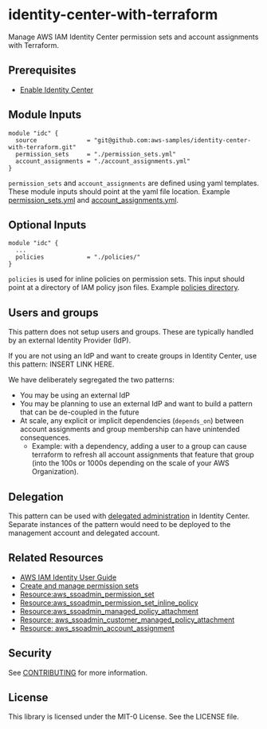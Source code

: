 # identity-center-with-terraform

Manage AWS IAM Identity Center permission sets and account assignments with Terraform.

## Prerequisites

- [Enable Identity Center](https://docs.aws.amazon.com/singlesignon/latest/userguide/get-set-up-for-idc.html)

## Module Inputs
```hcl
module "idc" {
  source              = "git@github.com:aws-samples/identity-center-with-terraform.git"
  permission_sets     = "./permission_sets.yml"
  account_assignments = "./account_assignments.yml"
}
```
`permission_sets` and `account_assignments` are defined using yaml templates. These module inputs should point at the yaml file location. Example [permission_sets.yml](./examples/permission_sets.yml) and [account_assignments.yml](./examples/account_assignments.yml).

## Optional Inputs
```hcl
module "idc" {
  ... 
  policies            = "./policies/"
}
```

`policies` is used for inline policies on permission sets. This input should point at a directory of IAM policy json files. Example [policies directory](./examples/policies/). 

## Users and groups

This pattern does not setup users and groups. These are typically handled by an external Identity Provider (IdP). 

If you are not using an IdP and want to create groups in Identity Center, use this pattern: INSERT LINK HERE.

We have deliberately segregated the two patterns:
- You may be using an external IdP
- You may be planning to use an external IdP and want to build a pattern that can be de-coupled in the future
- At scale, any explicit or implicit dependencies (`depends_on`) between account assignments and group membership can have unintended consequences.
  - Example: with a dependency, adding a user to a group can cause terraform to refresh all account assignments that feature that group (into the 100s or 1000s depending on the scale of your AWS Organization).

## Delegation

This pattern can be used with [delegated administration](https://docs.aws.amazon.com/singlesignon/latest/userguide/delegated-admin.html) in Identity Center. Separate instances of the pattern would need to be deployed to the management account and delegated account. 

## Related Resources 

- [AWS IAM Identity User Guide](https://docs.aws.amazon.com/singlesignon/latest/userguide/what-is.html)
- [Create and manage permission sets](https://docs.aws.amazon.com/singlesignon/latest/userguide/permissionsets.html)
- [Resource:aws_ssoadmin_permission_set](https://registry.terraform.io/providers/hashicorp/aws/latest/docs/resources/ssoadmin_permission_set)
- [Resource:aws_ssoadmin_permission_set_inline_policy](https://registry.terraform.io/providers/hashicorp/aws/latest/docs/resources/ssoadmin_permission_set_inline_policy)
- [Resource:aws_ssoadmin_managed_policy_attachment](https://registry.terraform.io/providers/hashicorp/aws/latest/docs/resources/ssoadmin_managed_policy_attachment)
- [Resource: aws_ssoadmin_customer_managed_policy_attachment](https://apg-library.amazonaws.com/content-viewer/author/55d67529-de69-4d69-8b82-6efe4f2e7eb4)
- [Resource: aws_ssoadmin_account_assignment](https://registry.terraform.io/providers/hashicorp/aws/latest/docs/resources/ssoadmin_account_assignment)

## Security
See [CONTRIBUTING](./CONTRIBUTING.md) for more information.

## License
This library is licensed under the MIT-0 License. See the LICENSE file.
